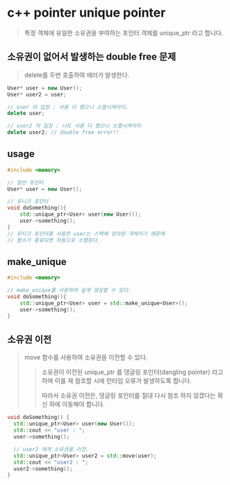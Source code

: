 # c++ pointer unique pointer

> 특정 객체에 유일한 소유권을 부여하는 포인터 객체를 unique_ptr 라고 합니다.

## 소유권이 없어서 발생하는 double free 문제

> delete를 두번 호출하여 에러가 발생한다.

```cpp
User* user = new User();
User* user2 = user;

// user 의 입장 : 사용 다 했으니 소멸시켜야지.
delete user;

// user2 의 입장 : 나도 사용 다 했으니 소멸시켜야지
delete user2; // double free error!!
```

## usage

```cpp
#include <memory>

// 일반 포인터
User* user = new User();

// 유니크 포인터
void doSomething(){
    std::unique_ptr<User> user(new User());
    user->something();
}
// 유티크 포인터를 사용한 user는 스택에 정의된 객체이기 때문에
// 함수가 종료되면 자동으로 소멸된다.
```

## make_unique

```cpp
#include <memory>

// make_unique를 사용하여 쉽게 생성할 수 있다.
void doSomething(){
    std::unique_ptr<User> user = std::make_unique<User>();
    user->something();
}
```

## 소유권 이전

> move 함수를 사용하여 소유권을 이전할 수 있다.
>
> > 소유권이 이전된 unique_ptr 를 댕글링 포인터(dangling pointer) 라고 하며 이를 재 참조할 시에 런타임 오류가 발생하도록 합니다.
> >
> > 따라서 소유권 이전은, 댕글링 포인터를 절대 다시 참조 하지 않겠다는 확신 하에 이동해야 합니다.

```cpp
void doSomething() {
  std::unique_ptr<User> user(new User());
  std::cout << "user : ";
  user->something();

  // user2 에게 소유권을 이전.
  std::unique_ptr<User> user2 = std::move(user);
  std::cout << "user2 : ";
  user2->something();
}
```

